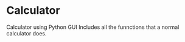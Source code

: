 # Calculator
Calculator using Python GUI
Includes all the funnctions that a normal calculator does.
